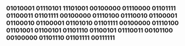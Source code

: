 ### 01010001 01110101 11101001 00100000 01110000 01101111 01100011 01101111 00100000 01110100 01110010 01100001 01100010 01100001 01101010 01101111 00100000 01110100 01101001 01100101 01101110 01100101 01110011 00101100 00100000 01101110 01101111 00111111  



<!--
**lluisagusti/lluisagusti** is a ✨ _special_ ✨ repository because its `README.md` (this file) appears on your GitHub profile.

Here are some ideas to get you started:

- 🔭 I’m currently working on ...
- 🌱 I’m currently learning ...
- 👯 I’m looking to collaborate on ...
- 🤔 I’m looking for help with ...
- 💬 Ask me about ...
- 📫 How to reach me: ...
- 😄 Pronouns: ...
- ⚡ Fun fact: ...
-->
